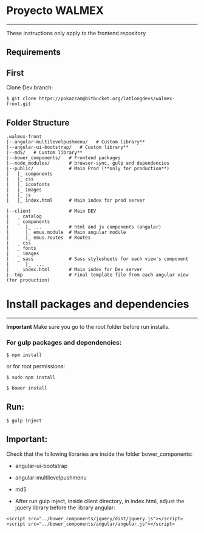 # **Proyecto WALMEX** #
-------

These instructions only apply to the frontend repository

## **Requirements** ##

First
-------
Clone Dev branch:

```
$ git clone https://pokazzam@bitbucket.org/latlongdevs/walmex-front.git
```

Folder Structure
-------
```
.walmex-front
|--angular-multilevelpushmenu/   # Custom library**
|--angular-ui-bootstrap/   # Custom library**
|--md5/   # Custom library**
|--bower_components/   # Frontend packages
|--node_modules/       # browser-sync, gulp and dependencies
|--public/             # Main Prod (**only for production**)
|   |_ components
|   |_ css
|   |_ iconfonts
|   |_ images
|   |_ js
|   |_ index.html      # Main index for prod server

|--client              # Main DEV  
|   _ catalog
|   _ components
|      |_ ...          # html and js components (angular)
|      |_ emus.module  # Main angular module
|      |_ emus.routes  # Routes
|   _ css
|   _ fonts
|   _ images
|   _ sass             # Sass stylesheets for each view's component 
|      |_  ...         
|   _ index.html       # Main index for Dev server
|--tmp                 # Final template file from each angular view (for production)
```

# **Install packages and dependencies** #
-------
**Important** Make sure you go to the root folder before run installs.

### For gulp packages and dependencies:
```
$ npm install
```
or for root permissions:
```
$ sudo npm install
```

```
$ bower install
```

Run:
-------

```
$ gulp inject
```

Important:
-------

Check that the following libraries are inside the folder bower_components:

* angular-ui-bootstrap
* angular-multilevelpushmenu
* md5

* After run gulp inject, inside client directory, in index.html, adjust the jquery library before the library angular: 

```
<script src="../bower_components/jquery/dist/jquery.js"></script>
<script src="../bower_components/angular/angular.js"></script>
```